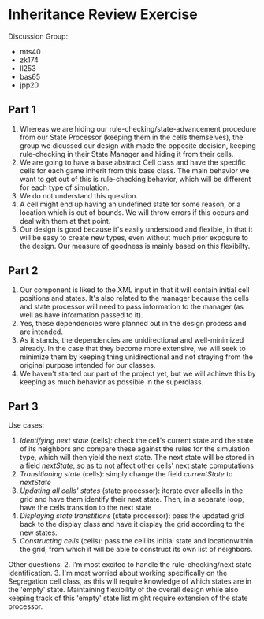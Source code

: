 Inheritance Review Exercise 
==========

Discussion Group: 

* mts40 
* zk174
* ll253
* bas65
* jpp20

## Part 1
1. Whereas we are hiding our rule-checking/state-advancement procedure from our State Processor (keeping them in the cells themselves), the group we dicussed our design with made the opposite decision, keeping rule-checking in their State Manager and hiding it from their cells. 
2. We are going to have a base abstract Cell class and have the specific cells for each game inherit from this base class. The main behavior we want to get out of this is rule-checking behavior, which will be different for each type of simulation. 
3. We do not understand this question. 
4. A cell might end up having an undefined state for some reason, or a location which is out of bounds. We will throw errors if this occurs and deal with them at that point. 
5. Our design is good because it's easily understood and flexible, in that it will be easy to create new types, even without much prior exposure to the design. Our measure of goodness is mainly based on this flexibilty.

## Part 2 
1. Our component is liked to the XML input in that it will contain initial cell positions and states. It's also related to the manager because the cells and state processor will need to pass information to the manager (as well as have information passed to it). 
2. Yes, these dependencies were planned out in the design process and are intended.
3. As it stands, the dependencies are unidirectional and well-minimized already. In the case that they become more extensive, we will seek to minimize them by keeping thing unidirectional and not straying from the original purpose intended for our classes. 
4. We haven't started our part of the project yet, but we will achieve this by keeping as much behavior as possible in the superclass. 

## Part 3

Use cases:
1. *Identifying next state* (cells): check the cell's current state and the state of its neighbors and compare these against the rules for the simulation type, which will then yield the next state. The next state will be stored in a field *nextState*, so as to not affect other cells' next state computations 
2. *Transitioning state* (cells): simply change the field *currentState* to *nextState*
3. *Updating all cells' states* (state processor): iterate over allcells in the grid and have them identify their next state. Then, in a separate loop, have the cells transition to the next state
4. *Displaying state transtitions* (state processor): pass the updated grid back to the display class and have it display the grid according to the new states. 
5. *Constructing cells* (cells): pass the cell its initial state and locationwithin the grid, from which it will be able to construct its own list of neighbors. 

Other questions:
2. I'm most excited to handle the rule-checking/next state identification. 
3. I'm most worried about working specifically on the Segregation cell class, as this will require knowledge of which states are in the 'empty' state. Maintaining flexibility of the overall design while also keeping track of this 'empty' state list might require extension of the state processor. 